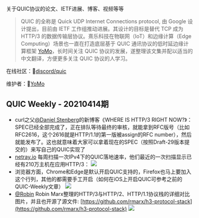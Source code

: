 关于QUIC协议的论文、IETF进展、博客、视频等等

> QUIC 的全称是 Quick UDP Internet Connections protocol, 由 Google 设计提出，目前由 IETF 工作组推动进展。其设计的目标是替代 TCP 成为 HTTP/3 的数据传输层协议。熹乐科技在物联网（IoT）和边缘计算（Edge Computing）场景也一直在打造底层基于 QUIC 通讯协议的低时延边缘计算框架 [YoMo](https://github.com/yomorun/yomo/)，长时间关注 QUIC 协议的发展，遂整理该文集并配以适当的中文翻译，方便更多关注 QUIC 协议的人学习。

在线社区：🍖[discord/quic](https://discord.gg/CTH3wv9) 

维护者：🦖[YoMo](https://github.com/yomorun/yomo/)

## QUIC Weekly - 20210414期

* curl之父[@Daniel Stenberg](https://twitter.com/bagder)的新博客《WHERE IS HTTP/3 RIGHT NOW?》：SPEC已经全部完成了，正在排队等待最终的审核，就能拿到RFC版号（比如RFC2616，这个2616就是HTTP/1.1的第一版被assign的RFC number），然后就能发布了。这也就意味着大家可以拿着现在的SPEC（按照Draft-29版本提交的）来写自己的QUIC实现了
* [netray.io](https://quic.netray.io/stats.html) 每周扫描一次IPv4下的QUIC落地速率，他们最近的一次扫描显示已经有210万主机在应用HTTP/3：
![](https://daniel.haxx.se/blog/wp-content/uploads/2021/04/ietf-quic-support-in-ipv.png)
* 浏览器方面，Chrome和Edge是默认开启QUIC支持的，Firefox也马上要加入这个行列，其他的都需要手工开启（如何在iOS上开启QUIC可参考之前的QUIC-Weekly文章）
![](https://daniel.haxx.se/blog/wp-content/uploads/2021/04/Screenshot_2021-04-04-Can-I-use-Support-tables-for-HTML5-CSS3-etc.png)
* [@Robin](http://twitter.com/programart)  Robin Marx整理的HTTP/3与HTTP/2、HTTP/1.1协议栈的详细对比图片，并且也开源了源文件: [https://github.com/rmarx/h3-protocol-stack](https://github.com/rmarx/h3-protocol-stack)
![](https://github.com/rmarx/h3-protocol-stack/blob/main/png/protocol-stack-h2-h3-extended.png?raw=true)
